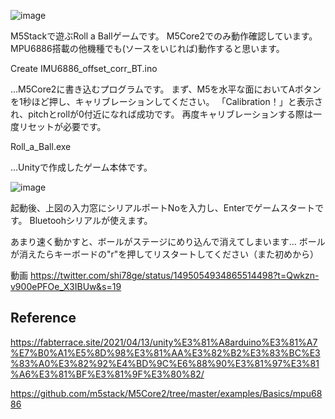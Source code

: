 ![image](https://user-images.githubusercontent.com/67863963/154849136-5426114f-a9ab-4668-9066-afd72c11b04c.png)

M5Stackで遊ぶRoll a Ballゲームです。
M5Core2でのみ動作確認しています。
MPU6886搭載の他機種でも(ソースをいじれば)動作すると思います。


Create IMU6886_offset_corr_BT.ino

…M5Core2に書き込むプログラムです。
 まず、M5を水平な面においてAボタンを1秒ほど押し、キャリブレーションしてください。
 「Calibration！」と表示され、pitchとrollが0付近になれば成功です。
 再度キャリブレーションする際は一度リセットが必要です。
 

Roll_a_Ball.exe

…Unityで作成したゲーム本体です。

![image](https://user-images.githubusercontent.com/67863963/154849363-50c207f2-5f2b-4872-a129-8b61b0f128b4.png)

起動後、上図の入力窓にシリアルポートNoを入力し、Enterでゲームスタートです。
Bluetoohシリアルが使えます。

あまり速く動かすと、ボールがステージにめり込んで消えてしまいます…
ボールが消えたらキーボードの"r"を押してリスタートしてください（また初めから）

動画
https://twitter.com/shi78ge/status/1495054934865514498?t=Qwkzn-v900ePFOe_X3IBUw&s=19

## Reference
https://fabterrace.site/2021/04/13/unity%E3%81%A8arduino%E3%81%A7%E7%B0%A1%E5%8D%98%E3%81%AA%E3%82%B2%E3%83%BC%E3%83%A0%E3%82%92%E4%BD%9C%E6%88%90%E3%81%97%E3%81%A6%E3%81%BF%E3%81%9F%E3%80%82/

https://github.com/m5stack/M5Core2/tree/master/examples/Basics/mpu6886
